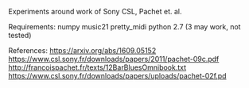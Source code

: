 Experiments around work of Sony CSL, Pachet et. al.

Requirements:
numpy
music21
pretty\_midi
python 2.7 (3 may work, not tested)

References:
https://arxiv.org/abs/1609.05152
https://www.csl.sony.fr/downloads/papers/2011/pachet-09c.pdf
http://francoispachet.fr/texts/12BarBluesOmnibook.txt
https://www.csl.sony.fr/downloads/papers/uploads/pachet-02f.pd
